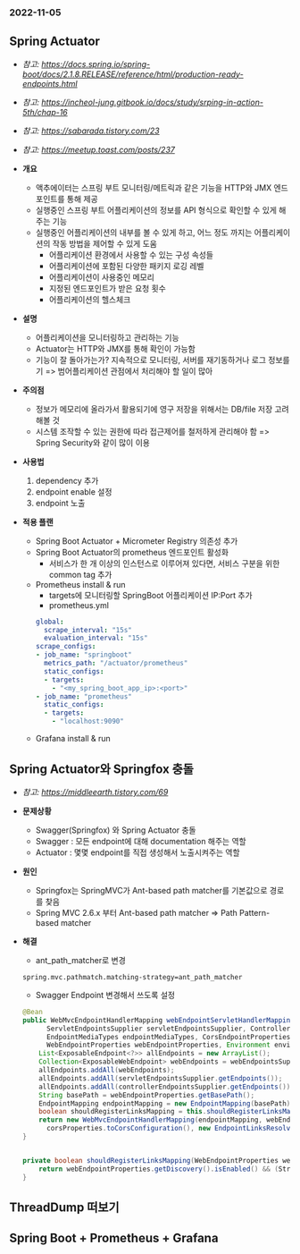 ### 2022-11-05

## Spring Actuator
- *참고: https://docs.spring.io/spring-boot/docs/2.1.8.RELEASE/reference/html/production-ready-endpoints.html*
- *참고: https://incheol-jung.gitbook.io/docs/study/srping-in-action-5th/chap-16*
- *참고: https://sabarada.tistory.com/23*
- *참고: https://meetup.toast.com/posts/237*
- **개요**
  - 액추에이터는 스프링 부트 모니터링/메트릭과 같은 기능을 HTTP와 JMX 엔드포인트를 통해 제공
  - 실행중인 스프링 부트 어플리케이션의 정보를 API 형식으로 확인할 수 있게 해주는 기능
  - 실행중인 어플리케이션의 내부를 볼 수 있게 하고, 어느 정도 까지는 어플리케이션의 작동 방법을 제어할 수 있게 도움
    - 어플리케이션 환경에서 사용할 수 있는 구성 속성들
    - 어플리케이션에 포함된 다양한 패키지 로깅 레벨
    - 어플리케이션이 사용중인 메모리
    - 지정된 엔드포인트가 받은 요청 횟수
    - 어플리케이션의 헬스체크

- **설명**
  - 어플리케이션을 모니터링하고 관리하는 기능
  - Actuator는 HTTP와 JMX를 통해 확인이 가능함
  - 기능이 잘 돌아가는가? 지속적으로 모니터링, 서버를 재기동하거나 로그 정보를기 => 범어플리케이션 관점에서 처리해야 할 일이 많아

- **주의점**
  - 정보가 메모리에 올라가서 활용되기에 영구 저장을 위해서는 DB/file 저장 고려해볼 것
  - 시스템 조작할 수 있는 권한에 따라 접근제어를 철저하게 관리해야 함 => Spring Security와 같이 많이 이용

- **사용법**
  1. dependency 추가
  2. endpoint enable 설정
  3. endpoint 노출

- **적용 플랜**
  - Spring Boot Actuator + Micrometer Registry 의존성 추가
  - Spring Boot Actuator의 prometheus 엔드포인트 활성화
    - 서비스가 한 개 이상의 인스턴스로 이루어져 있다면, 서비스 구분을 위한 common tag 추가
  - Prometheus install & run
    - targets에 모니터링할 SpringBoot 어플리케이션 IP:Port 추가
    - prometheus.yml
    ```yaml
    global:
      scrape_interval: "15s"
      evaluation_interval: "15s"
    scrape_configs:
    - job_name: "springboot"
      metrics_path: "/actuator/prometheus"
      static_configs:
      - targets:
        - "<my_spring_boot_app_ip>:<port>"
    - job_name: "prometheus"
      static_configs:
      - targets:
        - "localhost:9090"
    ```
  - Grafana install & run

## Spring Actuator와 Springfox 충돌
- *참고: https://middleearth.tistory.com/69*
- **문제상황**
  - Swagger(Springfox) 와 Spring Actuator 충돌
  - Swagger : 모든 endpoint에 대해 documentation 해주는 역할
  - Actuator : 몇몇 endpoint를 직접 생성해서 노출시켜주는 역할

- **원인**
  - Springfox는 SpringMVC가 Ant-based path matcher를 기본값으로 경로를 찾음
  - Spring MVC 2.6.x 부터 Ant-based path matcher => Path Pattern-based matcher 

- **해결**
  - ant_path_matcher로 변경
  ```properties
  spring.mvc.pathmatch.matching-strategy=ant_path_matcher
  ```
  - Swagger Endpoint 변경해서 쓰도록 설정
  ```java
  @Bean
  public WebMvcEndpointHandlerMapping webEndpointServletHandlerMapping(WebEndpointsSupplier webEndpointsSupplier, 
        ServletEndpointsSupplier servletEndpointsSupplier, ControllerEndpointsSupplier controllerEndpointsSupplier, 
        EndpointMediaTypes endpointMediaTypes, CorsEndpointProperties corsProperties, 
        WebEndpointProperties webEndpointProperties, Environment environment) {
      List<ExposableEndpoint<?>> allEndpoints = new ArrayList();
      Collection<ExposableWebEndpoint> webEndpoints = webEndpointsSupplier.getEndpoints();
      allEndpoints.addAll(webEndpoints);
      allEndpoints.addAll(servletEndpointsSupplier.getEndpoints());
      allEndpoints.addAll(controllerEndpointsSupplier.getEndpoints());
      String basePath = webEndpointProperties.getBasePath();
      EndpointMapping endpointMapping = new EndpointMapping(basePath);
      boolean shouldRegisterLinksMapping = this.shouldRegisterLinksMapping(webEndpointProperties, environment, basePath);
      return new WebMvcEndpointHandlerMapping(endpointMapping, webEndpoints, endpointMediaTypes, 
        corsProperties.toCorsConfiguration(), new EndpointLinksResolver(allEndpoints, basePath), shouldRegisterLinksMapping, null);
  }
  
  
  private boolean shouldRegisterLinksMapping(WebEndpointProperties webEndpointProperties, Environment environment, String basePath) {
      return webEndpointProperties.getDiscovery().isEnabled() && (StringUtils.hasText(basePath) || ManagementPortType.get(environment).equals(ManagementPortType.DIFFERENT));
  }
  ```

## ThreadDump 떠보기

## Spring Boot + Prometheus + Grafana

